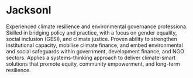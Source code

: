 # Jacksonl
Experienced climate resilience and environmental governance professiona.
Skilled in bridging policy and practice, with a focus on gender equality, social inclusion (GESI), and climate justice.
Proven ability to strengthen institutional capacity, mobilise climate finance, and embed environmental and social safeguards within
government, development finance, and NGO sectors. Applies a systems-thinking approach to deliver climate-smart solutions that
promote equity, community empowerment, and long-term resilience.
